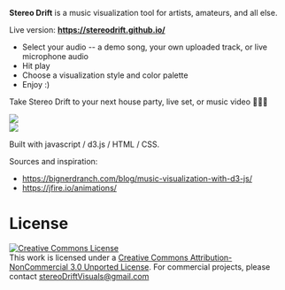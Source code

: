<b>Stereo Drift</b> is a music visualization tool for artists, amateurs, and all else.

Live version: <b>https://stereodrift.github.io/</b>

* Select your audio -- a demo song, your own uploaded track, or live microphone audio
* Hit play
* Choose a visualization style and color palette
* Enjoy :)

Take Stereo Drift to your next house party, live set, or music video 🎵💃🎹

<img src="https://github.com/stereoDrift/stereoDrift.github.io/blob/main/examples/stereoDriftGif1.gif"/><br />
<img src="https://github.com/stereoDrift/stereoDrift.github.io/blob/main/examples/stereoDriftGif2.gif"/><br />


Built with javascript / d3.js / HTML / CSS.

Sources and inspiration:

* https://bignerdranch.com/blog/music-visualization-with-d3-js/
* https://jfire.io/animations/

License
=======
<a rel="license" href="http://creativecommons.org/licenses/by-nc/3.0/"><img alt="Creative Commons License" style="border-width:0" src="https://i.creativecommons.org/l/by-nc/3.0/88x31.png" /></a><br />This work is licensed under a <a rel="license" href="http://creativecommons.org/licenses/by-nc/3.0/">Creative Commons Attribution-NonCommercial 3.0 Unported License</a>.  For commercial projects, please contact stereoDriftVisuals@gmail.com